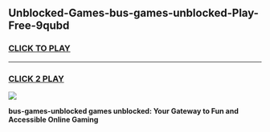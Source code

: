 
## Unblocked-Games-bus-games-unblocked-Play-Free-9qubd
<h3>
<a href="https://premium76.site?title=bus-games-unblocked&ref=18A1">CLICK TO PLAY</a></h3>
<hr>

<h3>
<a href="https://premium76.site?title=bus-games-unblocked&ref=18A1">CLICK 2 PLAY</a>
  
</h3>

<a href="https://premium76.site?title=bus-games-unblocked&ref=18A1"><img src="https://clearcache.store/games.png"></a>


**bus-games-unblocked games unblocked: Your Gateway to Fun and Accessible Online Gaming**
